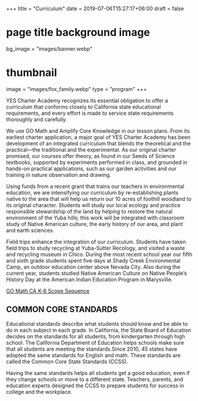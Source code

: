 +++
title = "Curriculum"
date = 2019-07-06T15:27:17+06:00
draft = false
# page title background image
bg_image = "images/banner.webp"
# thumbnail
image = "images/fox_family.webp"
type = "program"
+++

YES Charter Academy recognizes its essential obligation to offer a curriculum that conforms closely to California state educational requirements, and every effort is made to service state requirements thoroughly and carefully.

We use GO Math and Amplify Core Knowledge in our lesson plans. From its earliest charter application, a major goal of YES Charter Academy has been development of an integrated curriculum that blends the theoretical and the practical—the traditional and the experimental. As our original charter promised, our courses offer theory, as found in our Seeds of Science textbooks, supported by experiments performed in class, and grounded in hands-on practical applications, such as our garden activities and our training in nature observation and drawing.

Using funds from a recent grant that trains our teachers in environmental education, we are intensifying our curriculum by re-establishing plants native to the area that will help us return our 10 acres of foothill woodland to its original character. Students will study our local ecology and practice responsible stewardship of the land by helping to restore the natural environment of the Yuba hills; this work will be integrated with classroom study of Native American culture, the early history of our area, and plant and earth sciences.

Field trips enhance the integration of our curriculum. Students have taken field trips to study recycling at Yuba-Sutter Recology, and visited a waste and recycling museum in Chico. During the most recent school year our fifth and sixth grade students spent five days at Shady Creek Environmental Camp, an outdoor education center above Nevada City. Also during the current year, students studied Native American Culture on Native People’s History Day at the American Indian Education Program in Marysville.

[GO Math CA K-8 Scope Sequence](/documents/program/GO-Math-CA-K-8-Scope-Sequence-.pdf)

## COMMON CORE STANDARDS
Educational standards describe what students should know and be able to do in each subject in each grade. In California, the State Board of Education decides on the standards for all students, from kindergarten through high school. The California Department of Education helps schools make sure that all students are meeting the standards.Since 2010, 45 states have adopted the same standards for English and math. These standards are called the Common Core State Standards (CCSS).

Having the same standards helps all students get a good education, even if they change schools or move to a different state. Teachers, parents, and education experts designed the CCSS to prepare students for success in college and the workplace.